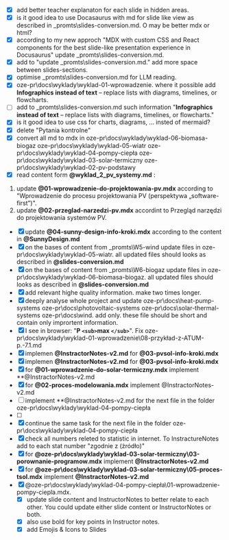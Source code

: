 * [X] add better teacher explanaton for each slide in hidden areas.
* [X] is it good idea to use Docasaurus with md for slide like view as described in _promts\slides-conversion.md. O may be better mdx or html?
* [X] according to my new approch "MDX with custom CSS and React components for the best slide-like presentation experience in Docusaurus" update _promts\slides-conversion.md.
* [X] add to "update _promts\slides-conversion.md." add more space between slides-sections.
* [X] optimise _promts\slides-conversion.md for LLM reading.
* [X] oze-pr\docs\wyklady\wyklad-01-wprowadzenie. where it possible add **Infographics instead of text** – replace lists with diagrams, timelines, or flowcharts.
* [ ] add to _promts\slides-conversion.md such information "**Infographics instead of text** – replace lists with diagrams, timelines, or flowcharts."
* [X] is it good idea to use css for charts, diagrams, ... insted of mermaid?
* [X] delete "Pytania kontrolne"
* [X] convert all md to mdx in
  oze-pr\docs\wyklady\wyklad-06-biomasa-biogaz
  oze-pr\docs\wyklady\wyklad-05-wiatr
  oze-pr\docs\wyklady\wyklad-04-pompy-ciepła
  oze-pr\docs\wyklady\wyklad-03-solar-termiczny
  oze-pr\docs\wyklady\wyklad-02-pv-podstawy
* [X] read content form **@wyklad_2_pv_systemy.md** :

1. update **@01-wprowadzenie-do-projektowania-pv.mdx**  according to "Wprowadzenie do procesu projektowania PV (perspektywa „software-first”)".
2. update **@02-przeglad-narzedzi-pv.mdx** accordint to Przegląd narzędzi do projektowania systemów PV.

* [X] update **@04-sunny-design-info-kroki.mdx**   according to the content in **@SunnyDesign.md**
* [X] on the bases of content from _promts\W5-wind update files in oze-pr\docs\wyklady\wyklad-05-wiatr. all updated files should looks as described in **@slides-conversion.md**
* [X] on the bases of content from _promts\W6-biogaz update files in oze-pr\docs\wyklady\wyklad-06-biomasa-biogaz. all updated files should looks as described in **@slides-conversion.md**
* [X] add relevant highe quality information. make two times longer.
* [X] deeply analyse whole project and update oze-pr\docs\heat-pump-systems
  oze-pr\docs\photovoltaic-systems
  oze-pr\docs\solar-thermal-systems
  oze-pr\docs\wind. add only. these file should be short and contain only imprortent information.
* [X] I see in browser: "**P `<sub>`max `</sub>`**". Fix oze-pr\docs\wyklady\wyklad-01-wprowadzenie\08-przykład-z-ATUM-p.-7.1.md
* [X] implemen **@InstractorNotes-v2.md** for **@03-pvsol-info-kroki.mdx**
* [X] implemen **@InstractorNotes-v2.md** for **@03-pvsol-info-kroki.mdx**
* [X] for **@01-wprowadzenie-do-solar-termiczny.mdx** implement **@InstractorNotes-v2.md
* [X] for **@02-proces-modelowania.mdx** implement @InstractorNotes-v2.md
* [ ] implement **@InstractorNotes-v2.md for the next file in the folder oze-pr\docs\wyklady\wyklad-04-pompy-ciepła
* [ ]
* [X] continue the same task for the next file in the folder oze-pr\docs\wyklady\wyklad-04-pompy-ciepła
* [X] check all numbers releted to statistic in internet. To InstractureNotes add to each stat number "zgodnie z (żródło)"
* [X] for **@oze-pr\docs\wyklady\wyklad-03-solar-termiczny\03-porownanie-programow.mdx**  implement **@InstractorNotes-v2.md**
* [X] for **@oze-pr\docs\wyklady\wyklad-03-solar-termiczny\05-proces-tsol.mdx**  implement **@InstractorNotes-v2.md**
* [X] @oze-pr\docs\wyklady\wyklad-04-pompy-ciepła\01-wprowadzenie-pompy-ciepla.mdx.
  * [X] update slide content and InstructorNotes to better relate to each other. You could update either slide content or InstructorNotes or both.
  * [X] also use bold for key points in Instructor notes.
  * [X] add Emojis & Icons to Slides

